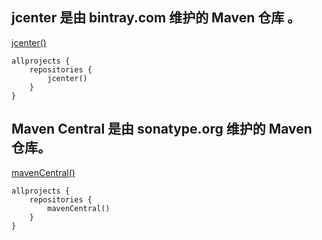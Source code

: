 
## jcenter 是由 bintray.com 维护的 Maven 仓库 。

[jcenter()](http://jcenter.bintray.com)

```
allprojects {
    repositories {
        jcenter()
    }
}
```


## Maven Central 是由 sonatype.org 维护的 Maven 仓库。

[mavenCentral()](https://oss.sonatype.org/content/repositories/releases/)

```
allprojects {
    repositories {
        mavenCentral()
    }
}
```


